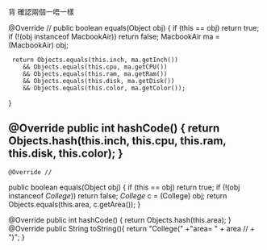   背 確認兩個一唔一樣

  @Override // 
  public boolean equals(Object obj) {
    if (this == obj)
      return true;
    if (!(obj instanceof MacbookAir))
      return false;
    MacbookAir ma = (MacbookAir) obj;

     return Objects.equals(this.inch, ma.getInch())
        && Objects.equals(this.cpu, ma.getCPU())
        && Objects.equals(this.ram, ma.getRam())
        && Objects.equals(this.disk, ma.getDisk())
        && Objects.equals(this.color, ma.getColor());
  }


  @Override
  public int hashCode() { 
    return Objects.hash(this.inch, this.cpu, this.ram, this.disk, this.color);
  }
--------------------------------------------------------------
    @Override //
  public boolean equals(Object obj) {
    if (this == obj)
      return true;
    if (!(obj instanceof *College*))
      return false;
    *College* c = (College) obj;
    return Objects.equals(this.area, c.getArea());
  }

  @Override
  public int hashCode() {
    return Objects.hash(this.area);
  }
  @Override
  public String toString(){
    return "College("
    +"area= " + area //
    + ")"; 
  }